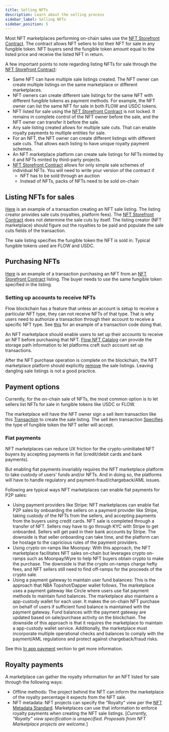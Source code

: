 ```yaml
---
title: Selling NFTs
description: Learn about the selling process
sidebar_label: Selling NFTs
sidebar_position: 5
---
```


Most NFT marketplaces performing on-chain sales use the [NFT Storefront Contract](https://github.com/onflow/nft-storefront). The contract allows NFT sellers to list their NFT for sale in any fungible token. NFT buyers send the fungible token amount equal to the listed price and receive the listed NFT in return.

A few important points to note regarding listing NFTs for sale through the [NFT Storefront Contract](https://github.com/onflow/nft-storefront):

- Same NFT can have multiple sale listings created. The NFT owner can create multiple listings on the same marketplace or different marketplaces.
- NFT owners can create different sale listings for the same NFT with different fungible tokens as payment methods. For example, the NFT owner can list the same NFT for sale in both FLOW and USDC tokens.
- NFT listed for sale using the [NFT Storefront Contract](https://github.com/onflow/nft-storefront) is not locked. It remains in complete control of the NFT owner before the sale, and the NFT owner can transfer it before the sale.
- Any sale listing created allows for multiple sale cuts. That can enable royalty payments to multiple entities for sale.
- For an NFT, the NFT owner can create different listings with different sale cuts. That allows each listing to have unique royalty payment schemes.
- An NFT marketplace platform can create sale listings for NFTs minted by it and NFTs minted by third-party projects.
- [NFT Storefront Contract](https://github.com/onflow/nft-storefront) allows for only simple sale schemes of individual NFTs. You will need to write your version of the contract if
  - NFT has to be sold through an auction
  - Instead of NFTs, packs of NFTs need to be sold on-chain

## Listing NFTs for sales

[Here](https://github.com/onflow/nft-storefront/blob/main/transactions/sell_item.cdc) is an example of a transaction creating an NFT sale listing. The listing creator provides sale cuts (royalties, platform fees). The [NFT Storefront Contract](https://github.com/onflow/nft-storefront) does not determine the sale cuts by itself. The listing creator (NFT marketplace) should figure out the royalties to be paid and populate the sale cuts fields of the transaction.

The sale listing specifies the fungible token the NFT is sold in. Typical fungible tokens used are FLOW and USDC.

## Purchasing NFTs

[Here](https://github.com/onflow/nft-storefront/blob/main/transactions/buy_item.cdc) is an example of a transaction purchasing an NFT from an [NFT Storefront Contract](https://github.com/onflow/nft-storefront) listing. The buyer needs to use the same fungible token specified in the listing.

### Setting up accounts to receive NFTs

Flow blockchain has a feature that unless an account is setup to receive a particular NFT type, they can not receive NFTs of that type. That is why users need to authorize a transaction through their account to receive a specific NFT type. See [this](https://github.com/StarlyIO/flowfest-contracts/blob/master/transactions/setup_account.cdc#L218) for an example of a transaction code doing that.

An NFT marketplace should enable users to set up their accounts to receive an NFT before purchasing that NFT. [Flow NFT Catalog](https://github.com/dapperlabs/nft-catalog) can provide the storage path information to let platforms craft such account set up transactions.

After the NFT purchase operation is complete on the blockchain, the NFT marketplace platform should explicitly [remove](https://github.com/onflow/nft-storefront/blob/main/transactions/cleanup_purchased_listings.cdc) the sale listings. Leaving dangling sale listings is not a good practice.

## Payment options

Currently, for the on-chain sale of NFTs, the most common option is to let sellers list NFTs for sale in fungible tokens like USDC or FLOW.

The marketplace will have the NFT owner sign a sell item transaction like this [Transaction](https://github.com/onflow/nft-storefront/blob/main/transactions/sell_item.cdc) to create the sale listing. The sell item transaction [Specifies](https://github.com/onflow/nft-storefront/blob/main/transactions/sell_item.cdc#L35) the type of fungible token the NFT seller will accept.

### Fiat payments

NFT marketplaces can reduce UX friction for the crypto-uninitiated NFT buyers by accepting payments in fiat (credit/debit cards and bank payments).

But enabling fiat payments invariably requires the NFT marketplace platform to take custody of users' funds and/or NFTs. And in doing so, the platforms will have to handle regulatory and payment-fraud/chargeback/AML issues.

Following are typical ways NFT marketplaces can enable fiat payments for P2P sales:

- Using payment providers like Stripe: NFT marketplaces can enable fiat P2P sales by onboarding the sellers on a payment provider like Stripe, taking custody of the NFTs from the sellers, and accepting payments from the buyers using credit cards. NFT sale is completed through a transfer of NFT. Sellers may have to go through KYC with Stripe to get onboarded. Sellers will get paid in their bank accounts by Stripe. The downside is that seller onboarding can take time, and the platform can be hostage to the capricious rules of the payment providers.
- Using crypto on-ramps like Moonpay: With this approach, the NFT marketplace facilitates NFT sales on-chain but leverages crypto on-ramps such as Moonpay/Wyre to help NFT buyers obtain crypto to make the purchase. The downside is that the crypto on-ramps charge hefty fees, and NFT sellers still need to find off-ramps for the proceeds of the crypto sale.
- Using a payment gateway to maintain user fund balances: This is the approach that NBA Topshot/Dapper wallet follows. The marketplace uses a payment gateway like Circle where users use fiat payment methods to maintain fund balances. The marketplace also maintains a app-custody wallet for each user. It makes the on-chain NFT purchase on behalf of users if sufficient fund balance is maintained with the payment gateway. Fund balances with the payment gateway are updated based on sale/purchase activity on the blockchain. The downside of this approach is that it requires the marketplace to maintain a app-custody wallet service. Additionally, the marketplace must incorporate multiple operational checks and balances to comply with the payment/AML regulations and protect against chargeback/fraud risks.

See this [In app payment](./in-dapp-payments) section to get more information.

## Royalty payments

A marketplace can gather the royalty information for an NFT listed for sale through the following ways:

- Offline methods: The project behind the NFT can inform the marketplace of the royalty percentage it expects from the NFT sale.
- NFT metadata: NFT projects can specify the “Royalty” view per the [NFT Metadata Standard](https://github.com/onflow/flow-nft/#nft-metadata). Marketplaces can use that information to enforce royalty payments when creating the NFT sale listings. [_Currently, “Royalty” view specification is unspecified. Proposals from NFT Marketplace projects are welcome._]
